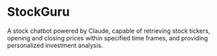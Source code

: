 # StockGuru
A stock chatbot powered by Claude, capable of retrieving stock tickers, opening and closing prices within specified time frames, and providing personalized investment analysis.
